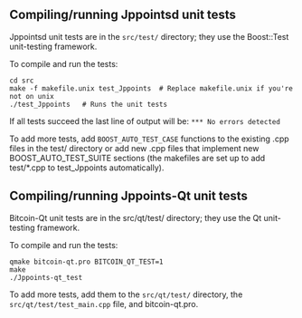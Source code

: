 Compiling/running Jppointsd unit tests
------------------------------------

Jppointsd unit tests are in the `src/test/` directory; they
use the Boost::Test unit-testing framework.

To compile and run the tests:

	cd src
	make -f makefile.unix test_Jppoints  # Replace makefile.unix if you're not on unix
	./test_Jppoints   # Runs the unit tests

If all tests succeed the last line of output will be:
`*** No errors detected`

To add more tests, add `BOOST_AUTO_TEST_CASE` functions to the existing
.cpp files in the test/ directory or add new .cpp files that
implement new BOOST_AUTO_TEST_SUITE sections (the makefiles are
set up to add test/*.cpp to test_Jppoints automatically).


Compiling/running Jppoints-Qt unit tests
---------------------------------------

Bitcoin-Qt unit tests are in the src/qt/test/ directory; they
use the Qt unit-testing framework.

To compile and run the tests:

	qmake bitcoin-qt.pro BITCOIN_QT_TEST=1
	make
	./Jppoints-qt_test

To add more tests, add them to the `src/qt/test/` directory,
the `src/qt/test/test_main.cpp` file, and bitcoin-qt.pro.
